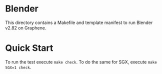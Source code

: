 # Blender

This directory contains a Makefile and template manifest to run Blender v2.82 on
Graphene.

# Quick Start

To run the test execute ```make check```. To do the same for SGX, execute
```make SGX=1 check```.
